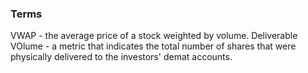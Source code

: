 
### Terms

VWAP - the average price of a stock weighted by volume.
Deliverable VOlume - a metric that indicates the total number of shares that were physically delivered to the investors' demat accounts.
